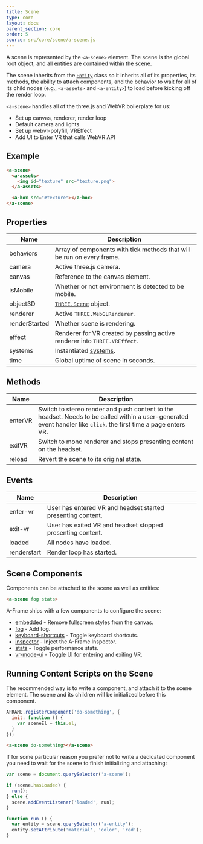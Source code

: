 ```yaml
---
title: Scene
type: core
layout: docs
parent_section: core
order: 5
source: src/core/scene/a-scene.js
---
```


[entity]: ./entity.md

A scene is represented by the `<a-scene>` element. The scene is the global root
object, and all [entities][entity] are contained within the scene.

The scene inherits from the [`Entity`][entity] class so it inherits all of its
properties, its methods, the ability to attach components, and the behavior to
wait for all of its child nodes (e.g., `<a-assets>` and `<a-entity>`) to load
before kicking off the render loop.

`<a-scene>` handles all of the three.js and WebVR boilerplate for us:

- Set up canvas, renderer, render loop
- Default camera and lights
- Set up webvr-polyfill, VREffect
- Add UI to Enter VR that calls WebVR API

<!--toc-->

## Example

```html
<a-scene>
  <a-assets>
    <img id="texture" src="texture.png">
  </a-assets>

  <a-box src="#texture"></a-box>
</a-scene>
```

## Properties

[scene]: http://threejs.org/docs/#Reference/Scenes/Scene
[systems]: ../core/systems.md

| Name          | Description                                                               |
|---------------|---------------------------------------------------------------------------|
| behaviors     | Array of components with tick methods that will be run on every frame.    |
| camera        | Active three.js camera.                                                   |
| canvas        | Reference to the canvas element.                                          |
| isMobile      | Whether or not environment is detected to be mobile.                      |
| object3D      | [`THREE.Scene`][scene] object.                                            |
| renderer      | Active `THREE.WebGLRenderer`.                                             |
| renderStarted | Whether scene is rendering.                                               |
| effect        | Renderer for VR created by passing active renderer into `THREE.VREffect`. |
| systems       | Instantiated [systems][systems].                                          |
| time          | Global uptime of scene in seconds.                                        |

## Methods

| Name    | Description                                                                                                            |
|---------|------------------------------------------------------------------------------------------------------------------------|
| enterVR | Switch to stereo render and push content to the headset. Needs to be called within a user-generated event handler like `click`. the first time a page enters VR. |
| exitVR  | Switch to mono renderer and stops presenting content on the headset.                                                                           |
| reload  | Revert the scene to its original state.                                                                                |

## Events

| Name         | Description                         |
|--------------|-------------------------------------|
| enter-vr     | User has entered VR and headset started presenting content. |
| exit-vr      | User has exited VR and headset stopped presenting content.  |
| loaded       | All nodes have loaded.                             |
| renderstart | Render loop has started.            |

## Scene Components

Components can be attached to the scene as well as entities:

```html
<a-scene fog stats>
```

[embedded]: ../components/embedded.md
[fog]: ../components/fog.md
[keyboard-shortcuts]: ../components/keyboard-shortcuts.md
[inspector]: ../introduction/visual-inspector-and-dev-tools.md
[stats]: ../components/stats.md
[vr-mode-ui]: ../components/vr-mode-ui.md

A-Frame ships with a few components to configure the scene:

- [embedded][embedded] - Remove fullscreen styles from the canvas.
- [fog][fog] - Add fog.
- [keyboard-shortcuts][keyboard-shortcuts] - Toggle keyboard shortcuts.
- [inspector][inspector] - Inject the A-Frame Inspector.
- [stats][stats] - Toggle performance stats.
- [vr-mode-ui][vr-mode-ui] - Toggle UI for entering and exiting VR.

## Running Content Scripts on the Scene

The recommended way is to write a component, and attach it to the scene element. The scene and its children will be initialized before this component.

```js
AFRAME.registerComponent('do-something', {
  init: function () {
    var sceneEl = this.el;
  }
});
```

```html
<a-scene do-something></a-scene>
```

If for some particular reason you prefer not to write a dedicated component you need to wait for the scene to finish initializing and attaching:

```js
var scene = document.querySelector('a-scene');

if (scene.hasLoaded) {
  run();
} else {
  scene.addEventListener('loaded', run);
}

function run () {
  var entity = scene.querySelector('a-entity');
  entity.setAttribute('material', 'color', 'red');
}
```
